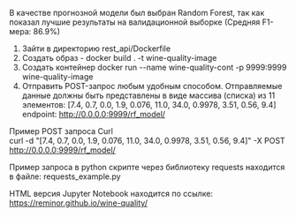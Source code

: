 В качестве прогнозной модели был выбран Random Forest, так как показал лучшие результаты на валидационной выборке 
(Средняя F1-мера: 86.9%)

1. Зайти в директорию rest_api/Dockerfile 
2. Создать образ - docker build . -t  wine-quality-image
2. Создать контейнер docker run --name wine-quality-cont -p 9999:9999 wine-quality-image
3. Отправить POST-запрос любым удобным способом. Отправляемые данные должны быть представлены в виде массива (списка) из 11 элементов: 
[7.4, 0.7, 0.0, 1.9, 0.076, 11.0, 34.0, 0.9978, 3.51, 0.56, 9.4]
endpoint: http://0.0.0.0:9999/rf_model/

Пример POST запроса Curl<br/>
curl -d "[7.4, 0.7, 0.0, 1.9, 0.076, 11.0, 34.0, 0.9978, 3.51, 0.56, 9.4]" -X POST http://0.0.0.0:9999/rf_model/

Пример запроса в python скрипте через библиотеку requests находится в файле: requests_example.py

HTML версия Jupyter Notebook находится по ссылке: https://reminor.github.io/wine-quality/


